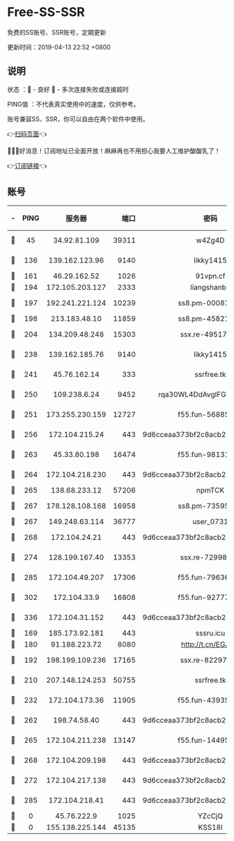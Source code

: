 # Free-SS-SSR

免费的SS账号、SSR账号，定期更新

更新时间：2019-04-13 22:52 +0800

## 说明

状态     ：🙂 - 良好 🙁 - 多次连接失败或连接超时

PING值   ：不代表真实使用中的速度，仅供参考。

账号兼容SS、SSR，你可以自由在两个软件中使用。

👉[扫码页面](https://liesauer.github.io/Free-SS-SSR/)👈

🎉🎉🎉好消息！订阅地址已全面开放！麻麻再也不用担心我要人工维护酸酸乳了！

👉[订阅链接](https://www.liesauer.net/yogurt/subscribe?ACCESS_TOKEN=DAYxR3mMaZAsaqUb)👈

## 账号

|-|PING|服务器|端口|密码|加密方式|区域|
|:----:|:----:|:-----:|-----:|:----:|:----:|:----:|
|🙂|45|34.92.81.109|39311|w4Zg4D|chacha20-ietf|US|
|🙂|136|139.162.123.96|9140|likky1415|aes-256-cfb|JP|
|🙂|161|46.29.162.52|1026|91vpn.cf|rc4-md5|RU|
|🙂|194|172.105.203.127|2333|liangshanbo|chacha20|JP|
|🙂|197|192.241.221.124|10239|ss8.pm-00081236|aes-256-cfb|US|
|🙂|198|213.183.48.10|11859|ss8.pm-45821557|rc4-md5|RU|
|🙂|204|134.209.48.248|15303|ssx.re-49517818|aes-256-cfb|US|
|🙂|238|139.162.185.76|9140|likky1415|aes-256-cfb|DE|
|🙂|241|45.76.162.14|333|ssrfree.tk|aes-256-cfb|SG|
|🙂|250|109.238.6.24|9452|rqa30WL4DdAvgIFG6Fs3znzTa|aes-256-cfb|FR|
|🙂|251|173.255.230.159|12727|f55.fun-56885144|aes-256-cfb|US|
|🙂|256|172.104.215.24|443|9d6cceaa373bf2c8acb22e60b6a58be6|aes-256-cfb|US|
|🙂|263|45.33.80.198|16474|f55.fun-98131400|aes-256-cfb|US|
|🙂|264|172.104.218.230|443|9d6cceaa373bf2c8acb22e60b6a58be6|aes-256-cfb|US|
|🙂|265|138.68.233.12|57206|npmTCK|rc4-md5|US|
|🙂|267|178.128.108.168|16958|ss8.pm-73595978|aes-256-cfb|SG|
|🙂|267|149.248.63.114|36777|user_0731|chacha20|CA|
|🙂|268|172.104.24.21|443|9d6cceaa373bf2c8acb22e60b6a58be6|aes-256-cfb|US|
|🙂|274|128.199.167.40|13353|ssx.re-72998552|aes-256-cfb|SG|
|🙂|285|172.104.49.207|17306|f55.fun-79636698|aes-256-cfb|SG|
|🙂|302|172.104.33.9|16808|f55.fun-92777414|aes-256-cfb|SG|
|🙂|336|172.104.31.152|443|9d6cceaa373bf2c8acb22e60b6a58be6|aes-256-cfb|US|
|🙂|169|185.173.92.181|443|sssru.icu|rc4-md5|RU|
|🙂|180|91.188.223.72|8080|http://t.cn/EGJIyrl|rc4-md5|RU|
|🙂|192|198.199.109.236|17165|ssx.re-82297982|aes-256-cfb|US|
|🙂|210|207.148.124.253|50755|ssrfree.tk|aes-256-cfb|SG|
|🙂|232|172.104.173.36|11905|f55.fun-43935884|aes-256-cfb|SG|
|🙂|262|198.74.58.40|443|9d6cceaa373bf2c8acb22e60b6a58be6|aes-256-cfb|US|
|🙂|265|172.104.211.238|13147|f55.fun-14495508|aes-256-cfb|US|
|🙂|268|172.104.209.198|443|9d6cceaa373bf2c8acb22e60b6a58be6|aes-256-cfb|US|
|🙂|272|172.104.217.138|443|9d6cceaa373bf2c8acb22e60b6a58be6|aes-256-cfb|US|
|🙂|285|172.104.218.41|443|9d6cceaa373bf2c8acb22e60b6a58be6|aes-256-cfb|US|
|🙁|0|45.76.222.9|1025|YZcCjQ|rc4-md5|JP|
|🙁|0|155.138.225.144|45135|KSS18l|rc4-md5|US|
